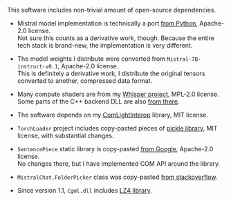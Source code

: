 ﻿This software includes non-trivial amount of open-source dependencies.

* Mistral model implementation is technically a port [from Python](https://github.com/mistralai/mistral-src), Apache-2.0 license.<br/>
  Not sure this counts as a derivative work, though.
  Because the entire tech stack is brand-new, the implementation is very different.

* The model weights I distribute were converted from `Mistral-7B-instruct-v0.1`, Apache-2.0 license.<br/>
  This is definitely a derivative work, I distribute the original tensors converted to another, compressed data format.

* Many compute shaders are from my [Whisper project](https://github.com/Const-me/Whisper/tree/master/ComputeShaders), MPL-2.0 license.<br/>
  Some parts of the C++ backend DLL are also [from there](https://github.com/Const-me/Whisper/tree/master/Whisper).

* The software depends on my [ComLightInterop](https://github.com/Const-me/ComLightInterop) library, MIT license.

* `TorchLoader` project includes copy-pasted pieces of [pickle library](https://github.com/irmen/pickle), MIT license, with substantial changes.

* `SentencePiece` static library is copy-pasted [from Google](https://github.com/google/sentencepiece), Apache-2.0 license.<br/>
  No changes there, but I have implemented COM API around the library.

* `MistralChat.FolderPicker` class was copy-pasted [from stackoverflow](https://stackoverflow.com/a/66187224/126995).

* Since version 1.1, `Cgml.dll` includes [LZ4 library](https://github.com/lz4/lz4).